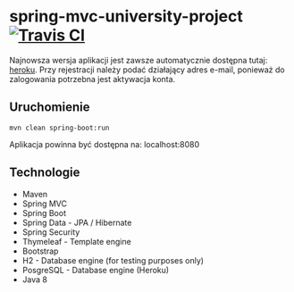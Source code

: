 # spring-mvc-university-project  [![Travis CI](https://travis-ci.org/rmitula/spring-mvc-university-project.svg?branch=master)](https://travis-ci.org/rmitula/spring-mvc-university-project)
Najnowsza wersja aplikacji jest zawsze automatycznie dostępna tutaj: [heroku](https://spring-mvc-university-project.herokuapp.com/).
Przy rejestracji należy podać działający adres e-mail, ponieważ do zalogowania potrzebna jest aktywacja konta.

## Uruchomienie

```
mvn clean spring-boot:run
```
Aplikacja powinna być dostępna na: localhost:8080

## Technologie

* Maven
* Spring MVC
* Spring Boot
* Spring Data - JPA / Hibernate
* Spring Security
* Thymeleaf - Template engine
* Bootstrap
* H2 - Database engine (for testing purposes only)
* PosgreSQL - Database engine (Heroku)
* Java 8

